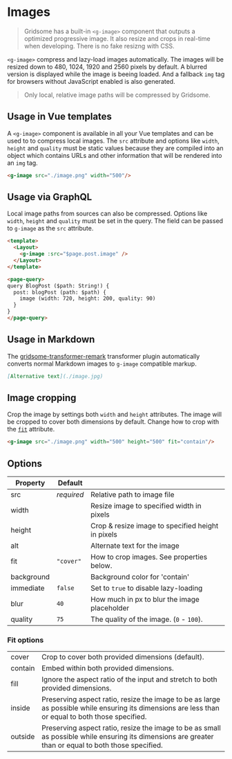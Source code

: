 # Images

> Gridsome has a built-in `<g-image>` component that outputs a optimized progressive image. It also resize and crops in real-time when developing. There is no fake resizng with CSS.

`<g-image>` compress and lazy-load images automatically. The images will be resized down to 480, 1024, 1920 and 2560 pixels by default. A blurred version is displayed while the image is beeing loaded. And a fallback `img` tag for browsers without JavaScript enabled is also generated.

> Only local, relative image paths will be compressed by Gridsome.

## Usage in Vue templates

A `<g-image>` component is available in all your Vue templates and can be used to to compress local images. The `src` attribute and options like `width`, `height` and `quality` must be static values because they are compiled into an object which contains URLs and other information that will be rendered into an `img` tag.

```html
<g-image src="./image.png" width="500"/>
```

## Usage via GraphQL
Local image paths from sources can also be compressed. Options like `width`, `height` and `quality` must be set in the query. The field can be passed to `g-image` as the `src` attribute.

```html
<template>
  <Layout>
    <g-image :src="$page.post.image" />
  </Layout>
</template>

<page-query>
query BlogPost ($path: String!) {
  post: blogPost (path: $path) {
    image (width: 720, height: 200, quality: 90)
  }
}
</page-query>
```

## Usage in Markdown
The [gridsome-transformer-remark](/plugins/transformer-remark) transformer plugin automatically converts normal Markdown images to `g-image` compatible markup.

```md
[Alternative text](./image.jpg)
```

## Image cropping
Crop the image by settings both `width` and `height` attributes. The image will be cropped to cover both dimensions by default. Change how to crop with the [`fit`](/docs/images#fit-options) attribute.

```html
<g-image src="./image.png" width="500" height="500" fit="contain"/>
```

## Options

|Property  |Default| |
|----------|-------|-|
|src       |*required*|Relative path to image file
|width     |          |Resize image to specified width in pixels
|height    |          |Crop & resize image to specified height in pixels
|alt       |          |Alternate text for the image
|fit 			 |`"cover"` |How to crop images. See properties below.
|background|          |Background color for 'contain'
|immediate |`false`   |Set to `true` to disable lazy-loading
|blur      |`40`      	|How much in px to blur the image placeholder
|quality   |`75`      |The quality of the image. (`0` - `100`).

### Fit options

|||
|-|-|
|cover    |Crop to cover both provided dimensions (default).
|contain  |Embed within both provided dimensions.
|fill     |Ignore the aspect ratio of the input and stretch to both provided dimensions.
|inside   |Preserving aspect ratio, resize the image to be as large as possible while ensuring its dimensions are less than or equal to both those specified.
|outside  |Preserving aspect ratio, resize the image to be as small as possible while ensuring its dimensions are greater than or equal to both those specified.
